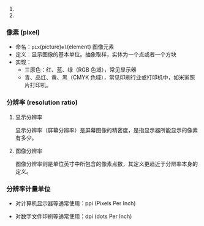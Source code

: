 1.

1.

### 像素 (pixel)

- 命名：`pix`(picture)`el`(element) 图像元素
- 定义：显示图像的基本单位。抽象取样，实体为一个点或者一个方块
- 实现：
  - 三原色：红、蓝、绿（RGB 色域），常见显示器
  - 青、品红、黄、黑（CMYK 色域），常见印刷行业或打印机中，如米家照片打印机。

### 分辨率 (resolution ratio)

1. 显示分辨率

   显示分辨率（屏幕分辨率）是屏幕图像的精密度，是指显示器所能显示的像素有多少。

1. 图像分辨率

   图像分辨率则是单位英寸中所包含的像素点数，其定义更趋近于分辨率本身的定义。

### 分辨率计量单位

- 对计算机显示器等通常使用：ppi (Pixels Per Inch)

- 对数字文件印刷等通常使用：dpi (dots Per Inch)
